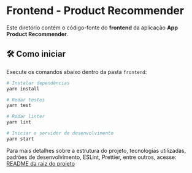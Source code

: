 # Frontend - Product Recommender

Este diretório contém o código-fonte do **frontend** da aplicação **App Product Recommender**.

## 🛠️ Como iniciar

Execute os comandos abaixo dentro da pasta `frontend`:

```bash
# Instalar dependências
yarn install

# Rodar testes
yarn test

# Rodar linter
yarn lint

# Iniciar o servidor de desenvolvimento
yarn start

```

Para mais detalhes sobre a estrutura do projeto, tecnologias utilizadas, padrões de desenvolvimento, ESLint, Prettier, entre outros, acesse:
[README da raiz do projeto](../README.md)
